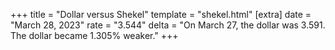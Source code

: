 +++
title = "Dollar versus Shekel"
template = "shekel.html"
[extra]
date = "March 28, 2023"
rate = "3.544"
delta = "On March 27, the dollar was 3.591. The dollar became 1.305% weaker."
+++

